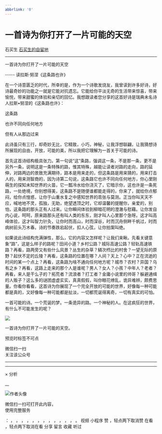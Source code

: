 ```yaml
---
abbrlink: '0'
---
```

#  一首诗为你打开了一片可能的天空

石买生  [ 石买生的自留地 ](javascript:void\(0\);)

__ _ _ _ _

一首诗为你打开了一片可能的天空

\-----  读拉斯·努涅《这条路也许》

在一个诗意匮乏的时代，所幸的是，作为一个诗歌发烧友，我曾读到许多好诗，好诗最奇妙的功能之一就是它能对抗遗忘。它能给你平淡无奇的生活带来惊喜，带来愉悦，带来甜蜜的体验和亲切的回忆。我想跟读者您分享的这首好诗是瑞典未名诗人拉斯•努涅的《这条路也许》：

这条路

也许不同向任何地方

但有人从那边过来

此诗虽只有三行，却奇妙无比，它精致，小巧，神秘，让我浮想联翩，让我猜想诗所展现的自由，开放，可能的美，所以我把它理解为一首关于可能的诗。

首先这首诗结构极具张力。第一句说“这”条路，强调这一条，不是那一条，更不是另外一条，说明这是一条特殊的路，惟其特殊，越能让读者对路的走向，路的延伸，对路两边的景致充满期待，路本是用来走的，但这条路是用来猜的，用来打击人的，用来测智商的，因为诗第二句说，这条路它也许不同向任何地方，你心里刚萌生的探知未知世界的火苗，它一瓢冷水给你浇灭了，它暗示你，这也许是一条死路，一处绝境，你别想得美，这条路不是随便谁都能走得的，你来了，就给你点郁闷，给你点惶惑，让你于山重水复之中感知世界的乖张与莫测。正当你叫天天不应，喊地地不灵，孤独，无助，绝望透顶之时，它却温馨的提醒你，亲爱的，别怕，这条路的那头正有人过来。让你瞬间体验到柳暗花明的澄澈与慰藉。让你发自内心说，呵呵，原来路那头还有叫人类的东东，刚才叫人心里那个急呀。这才叫高峰体验，这才叫智力针灸，让你时而高山，时而深谷，时而沉舟侧畔千帆过，时而病树前头万木春。诗的节奏跌宕起伏，扣人心弦，让你拍案叫绝。

如果说此诗结构充满弹性，那么，它的内容又怎样呢？让我们来瞅。先看关键意象“路”，这是么样子的路呢？田间小道？乡村公路？城际高速公路？轻轨高速铁路？再看，路两旁又有些什么风景？丛生的杂草？鳞次栉比的村舍？一望无际的原野？起伏不定的丘陵？再看，这条路的位置在哪？人间？天上？心中？正在流逝的时间的某一个点上？再看，这条路为啥不通向任何地方呢？城市？农村？异国？乌有之乡？再看，这路上走来的那个人是谁呢？男人？女人？小孩？中年人？老者？再看，来人是干么子的？拓荒者？流浪者？打工者？金庸小说里的帅哥？躲避通缉的人贩子？这么多的谜团虚虚实实，真真假假，叫你眼花缭乱，诡异难辨，颇费思量。你看你看看，这首诗为你展现了一个完全开放的可能的世界，好像每一种可能都是真的，又好像每一种可能都是扯淡，一切都荒诞得离奇，一切有真实的可怕。

一首可能的诗。一个荒诞的梦。一条诡异的路。一个神秘的人。在这疯狂的世界，有什么不可能发生的呢？

![](http://mmbiz.qpic.cn/mmbiz_jpg/hVNLue76Ehiclr5QRU9UwaTXjr1ekkxmHtDVxVRcshXhPZQ7Fmu3y5fFtzuy0O0wfCCuU9yWZZncBXY3zibIWNaA/0?wx_fmt=jpeg)

一首诗为你打开了一片可能的天空。  

  

预览时标签不可点

微信扫一扫  
关注该公众号





****



****



×  分析

__

![作者头像](http://mmbiz.qpic.cn/mmbiz_png/hVNLue76EhibricgkQZeT964ria54dgJkqVBX9ibyvn7PmGOltlupHdVshOibeQZDSypqiaIBNKdw8cwXfXfBZkPVgVg/0?wx_fmt=png)

微信扫一扫可打开此内容，  
使用完整服务

：  ，  ，  ，  ，  ，  ，  ，  ，  ，  ，  ，  ，  。  视频  小程序  赞  ，轻点两下取消赞  在看  ，轻点两下取消在看
分享  留言  收藏  听过

